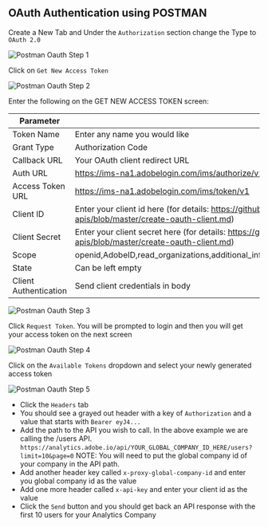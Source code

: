 ## OAuth Authentication using POSTMAN

Create a New Tab and Under the `Authorization` section change the Type to `OAuth 2.0`


![Postman Oauth Step 1](/images/postman-oauth2-step1.png)


Click on `Get New Access Token`


![Postman Oauth Step 2](/images/postman-oauth2-step2.png)


Enter the following on the GET NEW ACCESS TOKEN screen:

|Parameter|Value|
|---|---|
|Token Name|Enter any name you would like|
|Grant Type|Authorization Code|
|Callback URL|Your OAuth client redirect URL|
|Auth URL|https://ims-na1.adobelogin.com/ims/authorize/v1|
|Access Token URL|https://ims-na1.adobelogin.com/ims/token/v1|
|Client ID|Enter your client id here (for details: https://github.com/AdobeDocs/analytics-2.0-apis/blob/master/create-oauth-client.md)|
|Client Secret|Enter your client secret here (for details: https://github.com/AdobeDocs/analytics-2.0-apis/blob/master/create-oauth-client.md)|
|Scope|openid,AdobeID,read_organizations,additional_info.projectedProductContext,additional_info.job_function|
|State|Can be left empty|
|Client Authentication|Send client credentials in body|



![Postman Oauth Step 3](/images/postman-oauth2-step3.png)

Click `Request Token`. You will be prompted to login and then you will get your access token on the next screen


![Postman Oauth Step 4](/images/postman-oauth2-step4.png)

Click on the `Available Tokens` dropdown and select your newly generated access token

![Postman Oauth Step 5](/images/postman-oauth2-step5.png)

* Click the `Headers` tab
* You should see a grayed out header with a key of `Authorization` and a value that starts with `Bearer eyJ4...`
* Add the path to the API you wish to call. In the above example we are calling the /users API. `https://analytics.adobe.io/api/YOUR_GLOBAL_COMPANY_ID_HERE/users?limit=10&page=0` NOTE: You will need to put the global company id of your company in the API path.
* Add another header key called `x-proxy-global-company-id` and enter you global company id as the value
* Add one more header called `x-api-key` and enter your client id as the value
* Click the `Send` button and you should get back an API response with the first 10 users for your Analytics Company


